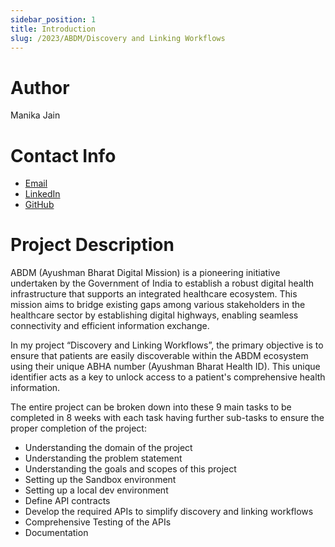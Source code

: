 ```yaml
---
sidebar_position: 1
title: Introduction
slug: /2023/ABDM/Discovery and Linking Workflows
---
```


# Author

Manika Jain

# Contact Info

- [Email](mailto:manikajain11@gmail.com)
- [LinkedIn](https://www.linkedin.com/in/manika-jain/)
- [GitHub](https://github.com/manikajain11)

# Project Description

ABDM (Ayushman Bharat Digital Mission) is a pioneering initiative undertaken by the Government of India to establish a robust digital health infrastructure that supports an integrated healthcare ecosystem. This mission aims to bridge existing gaps among various stakeholders in the healthcare sector by establishing digital highways, enabling seamless connectivity and efficient information exchange.

In my project “Discovery and Linking Workflows”, the primary objective is to ensure that patients are easily discoverable within the ABDM ecosystem using their unique ABHA number (Ayushman Bharat Health ID). This unique identifier acts as a key to unlock access to a patient's comprehensive health information.

The entire project can be broken down into these 9 main tasks to be completed in 8 weeks with each task having further sub-tasks to ensure the proper completion of the project:

* Understanding the domain of the project 
* Understanding the problem statement
* Understanding the goals and scopes of this project
* Setting up the Sandbox environment
* Setting up a local dev environment
* Define API contracts
* Develop the required APIs to simplify discovery and linking workflows 
* Comprehensive Testing of the APIs
* Documentation

